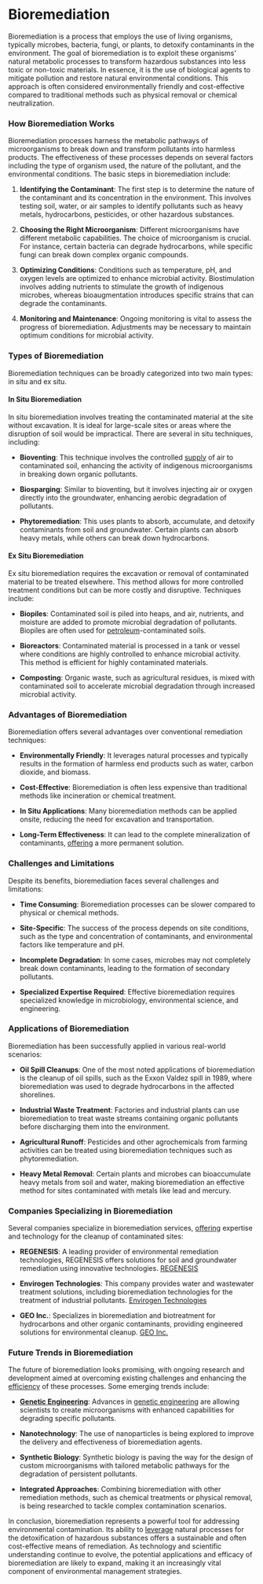 # Bioremediation

Bioremediation is a process that employs the use of living organisms, typically microbes, bacteria, fungi, or plants, to detoxify contaminants in the environment. The goal of bioremediation is to exploit these organisms' natural metabolic processes to transform hazardous substances into less toxic or non-toxic materials. In essence, it is the use of biological agents to mitigate pollution and restore natural environmental conditions. This approach is often considered environmentally friendly and cost-effective compared to traditional methods such as physical removal or chemical neutralization. 

### How Bioremediation Works

Bioremediation processes harness the metabolic pathways of microorganisms to break down and transform pollutants into harmless products. The effectiveness of these processes depends on several factors including the type of organism used, the nature of the pollutant, and the environmental conditions. The basic steps in bioremediation include:

1. **Identifying the Contaminant**: The first step is to determine the nature of the contaminant and its concentration in the environment. This involves testing soil, water, or air samples to identify pollutants such as heavy metals, hydrocarbons, pesticides, or other hazardous substances.

2. **Choosing the Right Microorganism**: Different microorganisms have different metabolic capabilities. The choice of microorganism is crucial. For instance, certain bacteria can degrade hydrocarbons, while specific fungi can break down complex organic compounds.

3. **Optimizing Conditions**: Conditions such as temperature, pH, and oxygen levels are optimized to enhance microbial activity. Biostimulation involves adding nutrients to stimulate the growth of indigenous microbes, whereas bioaugmentation introduces specific strains that can degrade the contaminants.

4. **Monitoring and Maintenance**: Ongoing monitoring is vital to assess the progress of bioremediation. Adjustments may be necessary to maintain optimum conditions for microbial activity.

### Types of Bioremediation

Bioremediation techniques can be broadly categorized into two main types: in situ and ex situ.

#### In Situ Bioremediation

In situ bioremediation involves treating the contaminated material at the site without excavation. It is ideal for large-scale sites or areas where the disruption of soil would be impractical. There are several in situ techniques, including:

- **Bioventing**: This technique involves the controlled [supply](../s/supply.md) of air to contaminated soil, enhancing the activity of indigenous microorganisms in breaking down organic pollutants.

- **Biosparging**: Similar to bioventing, but it involves injecting air or oxygen directly into the groundwater, enhancing aerobic degradation of pollutants.

- **Phytoremediation**: This uses plants to absorb, accumulate, and detoxify contaminants from soil and groundwater. Certain plants can absorb heavy metals, while others can break down hydrocarbons.

#### Ex Situ Bioremediation

Ex situ bioremediation requires the excavation or removal of contaminated material to be treated elsewhere. This method allows for more controlled treatment conditions but can be more costly and disruptive. Techniques include:

- **Biopiles**: Contaminated soil is piled into heaps, and air, nutrients, and moisture are added to promote microbial degradation of pollutants. Biopiles are often used for [petroleum](../p/petroleum.md)-contaminated soils.

- **Bioreactors**: Contaminated material is processed in a tank or vessel where conditions are highly controlled to enhance microbial activity. This method is efficient for highly contaminated materials.

- **Composting**: Organic waste, such as agricultural residues, is mixed with contaminated soil to accelerate microbial degradation through increased microbial activity.

### Advantages of Bioremediation

Bioremediation offers several advantages over conventional remediation techniques:

- **Environmentally Friendly**: It leverages natural processes and typically results in the formation of harmless end products such as water, carbon dioxide, and biomass.

- **Cost-Effective**: Bioremediation is often less expensive than traditional methods like incineration or chemical treatment.

- **In Situ Applications**: Many bioremediation methods can be applied onsite, reducing the need for excavation and transportation.

- **Long-Term Effectiveness**: It can lead to the complete mineralization of contaminants, [offering](../o/offering.md) a more permanent solution.

### Challenges and Limitations

Despite its benefits, bioremediation faces several challenges and limitations:

- **Time Consuming**: Bioremediation processes can be slower compared to physical or chemical methods.
  
- **Site-Specific**: The success of the process depends on site conditions, such as the type and concentration of contaminants, and environmental factors like temperature and pH.

- **Incomplete Degradation**: In some cases, microbes may not completely break down contaminants, leading to the formation of secondary pollutants.

- **Specialized Expertise Required**: Effective bioremediation requires specialized knowledge in microbiology, environmental science, and engineering.

### Applications of Bioremediation

Bioremediation has been successfully applied in various real-world scenarios:

- **Oil Spill Cleanups**: One of the most noted applications of bioremediation is the cleanup of oil spills, such as the Exxon Valdez spill in 1989, where bioremediation was used to degrade hydrocarbons in the affected shorelines.

- **Industrial Waste Treatment**: Factories and industrial plants can use bioremediation to treat waste streams containing organic pollutants before discharging them into the environment.

- **Agricultural Runoff**: Pesticides and other agrochemicals from farming activities can be treated using bioremediation techniques such as phytoremediation.

- **Heavy Metal Removal**: Certain plants and microbes can bioaccumulate heavy metals from soil and water, making bioremediation an effective method for sites contaminated with metals like lead and mercury.

### Companies Specializing in Bioremediation

Several companies specialize in bioremediation services, [offering](../o/offering.md) expertise and technology for the cleanup of contaminated sites:

- **REGENESIS**: A leading provider of environmental remediation technologies, REGENESIS offers solutions for soil and groundwater remediation using innovative technologies. [REGENESIS](https://regenesis.com)

- **Envirogen Technologies**: This company provides water and wastewater treatment solutions, including bioremediation technologies for the treatment of industrial pollutants. [Envirogen Technologies](https://envirogen.com)

- **GEO Inc.**: Specializes in bioremediation and biotreatment for hydrocarbons and other organic contaminants, providing engineered solutions for environmental cleanup. [GEO Inc.](https://www.geo-inc.com)

### Future Trends in Bioremediation

The future of bioremediation looks promising, with ongoing research and development aimed at overcoming existing challenges and enhancing the [efficiency](../e/efficiency.md) of these processes. Some emerging trends include:

- **[Genetic Engineering](../g/genetic_engineering.md)**: Advances in [genetic engineering](../g/genetic_engineering.md) are allowing scientists to create microorganisms with enhanced capabilities for degrading specific pollutants.

- **Nanotechnology**: The use of nanoparticles is being explored to improve the delivery and effectiveness of bioremediation agents.

- **Synthetic Biology**: Synthetic biology is paving the way for the design of custom microorganisms with tailored metabolic pathways for the degradation of persistent pollutants.

- **Integrated Approaches**: Combining bioremediation with other remediation methods, such as chemical treatments or physical removal, is being researched to tackle complex contamination scenarios.

In conclusion, bioremediation represents a powerful tool for addressing environmental contamination. Its ability to [leverage](../l/leverage.md) natural processes for the detoxification of hazardous substances offers a sustainable and often cost-effective means of remediation. As technology and scientific understanding continue to evolve, the potential applications and efficacy of bioremediation are likely to expand, making it an increasingly vital component of environmental management strategies.